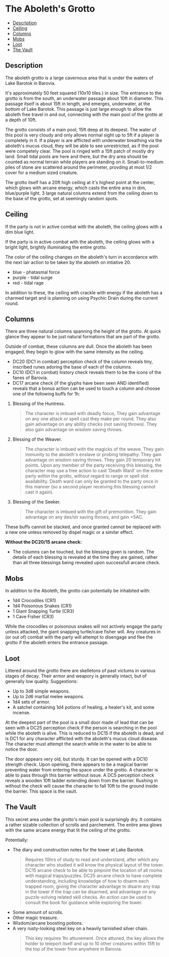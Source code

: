 # The Aboleth's Grotto

-   [Description](#description)
-   [Ceiling](#ceiling)
-   [Columns](#columns)
-   [Mobs](#mobs)
-   [Loot](#loot)
-   [The Vault](#the-vault)

## Description

The aboleth grotto is a large cavernous area that is under the waters of Lake Barotok in Barovia.

It's approximately 50 feet squared (10x10 tiles.) in size. The entrance to the grotto is from the south, an underwater passage about 10ft in diameter. This passage itself is about 15ft in length, and emerges, underwater, at the bottom of Lake Barotok. This passage is just large enough to allow the aboleth free travel in and out, connecting with the main pool of the grotto at a depth of 10ft.

The grotto consists of a main pool, 15ft deep at its deepest. The water of this pool is very cloudy and only allows normal sight up to 5ft if a player is completely in it. If a player is are afflicted with underwater breathing via the aboleth's mucus cloud, they will be able to see unrestricted, as if the pool were competely clear. The pool is ringed with a 15ft patch of mostly dry land. Small tidal pools are here and there, but the dry area should be counted as normal terrain while players are standing on it. Small-to-medium piles of stone are scattered around the perimeter, provding at most 1/2 cover for a medium sized creature.

The grotto itself has a 20ft high ceiling at it's highest point at the center, which glows with arcane energy, which casts the entire area in dim, blue/purple light. 3 large natural columns extend from the ceiling down to the base of the grotto, set at seemingly random spots.

## Ceiling

If the party is not in active combat with the aboleth, the ceiling glows with a dim blue light.

If the party is in active combat with the aboleth, the ceiling glows with a bright light, brightly illuminating the entire grotto.

The color of the ceiling changes on the aboleth's turn in accordance with the next lair action to be taken by the aboleth on intiative 20.

-   blue - phatasmal force
-   purple - tidal surge
-   red - tidal rage

In addition to these, the ceiling with crackle with energy if the aboleth has a charmed target and is planning on using Psychic Drain during the current round.

## Columns

There are three natural columns spanning the height of the grotto. At quick glance they appear to be just natural formations that are part of the grotto.

Outside of combat, these columns are dull. Once the aboleth has been engaged, they begin to glow with the same intensity as the ceiling.

-   DC20 (DC1 in combat) perception check of the column reveals tiny, inscribed runes adoring the base of each of the columns.
-   DC10 (DC1 in combat) history check reveals them to be the icons of the fanes of Barovia.
-   DC17 arcane check (if the glyphs have been seen AND identified) reveals that a bonus action can be used to touch a column and choose one of the following buffs for 1h:

1. Blessing of the Huntress.

    > The character is imbued with deadly focus, They gain advantage on any one attack or spell cast they make per round. They also gain advantage on any ability checks (not saving throws). They also gain advantage on wisdom saving throws.

2. Blessing of the Weaver.

    > The character is imbued with the magicks of the weave. They gain immunity to the aboleth's enslave or probing telepathy. They gain advantage on wisdom saving throws. They gain 20 temporary hit points. Upon any member of the party receiving this blessing, the character may use a free action to cast 'Death Ward' on the entire party within the grotto, without regard to range or spell slot availability. Death ward can only be granted to the party once in this manner (so a second player receiving this blessing cannot cast it again).

3. Blessing of the Seeker.

    > The character is imbued with the gift of premonition. They gain advantage on any dex/str saving throws, and gain +5AC.

These buffs cannot be stacked, and once granted cannot be replaced with a new one unless removed by dispel magic or a similar effect.

**Without the DC20/15 arcane check:**

-   The columns can be touched, but the blessing given is random. The details of each blessing is revealed at the time they are gained, rather than all three blessings being revealed upon successfull arcane check.

## Mobs

In addition to the Aboleth, the grotto can potentially be inhabited with:

-   1d4 Crocodiles (CR1)
-   1d4 Poisonous Snakes (CR1)
-   1 Giant Snapping Turtle (CR3)
-   1 Cave Fisher (CR3)

While the crocodiles or poisonous snakes will not actively engage the party unless attacked, the giant snapping turtle/cave fisher will.
Any creatures in (or out of) combat with the party will attempt to disengage and flee the grotto if the aboleth enters the entrance passage.

## Loot

Littered around the grotto there are skelletons of past victums in various stages of decay. Their armor and weapory is generally intact, but of generally low quality. Suggestions:

-   Up to 3d8 simple weapons.
-   Up to 2d6 martial melee weapons.
-   1d4 sets of armor.
-   A satchel containing 1d4 potions of healing, a healer's kit, and some incense.

At the deepest part of the pool is a small door made of lead that can be seen with a DC25 perception check if the person is searching in the pool while the aboleth is alive. This is reduced to DC15 if the aboleth is dead, and is DC1 for any character afflicted with the aboleth's mucus cloud disease. The character must attempt the search while in the water to be able to notice the door.

The door appears very old, but sturdy. It can be opened with a DC10 strength check. Upon opening, there appears to be a magical barrier preventing water from entering the space under the grotto. A character is able to pass through this barrier without issue. A DC5 perception check reveals a wooden 10ft ladder extending down from the barrier. Rushing in without the check will cause the character to fall 10ft to the ground inside the barrier. This space is the vault.

## The Vault

This secret area under the grotto's main pool is surprisingly dry. It contains a rather sizable collection of scrolls and parchement. The entire area glows with the same arcane energy that lit the ceiling of the grotto.

Potentially:

-   The diary and construction notes for the tower at Lake Barotok.
    > Requires 10hrs of study to read and understand, after which any character who studied it will know the physical layout of the tower. DC15 arcane check to be able to pinpoint the location of all rooms with magical traps/puzzles. DC25 arcane check to have complete understanding, including knowledge of how to disarm each trapped room, giving the character advantage to disarm any trap in the tower if the trap can be disarmed, and advantage on any puzzle-solving related skill checks. An action can be used to consult the book for guidance while exploring the tower.
-   Some amount of scrolls.
-   Other magic treasure.
-   Wisdom/arcane boosting potions.
-   A very rusty-looking steel key on a heavily tarnished silver chain.
    > This key requires 1hr attunement. Once attuned, the key allows the holder to teleport itself and up to 10 other creatures within 15ft to the top of the tower from anywhere in Barovia.
